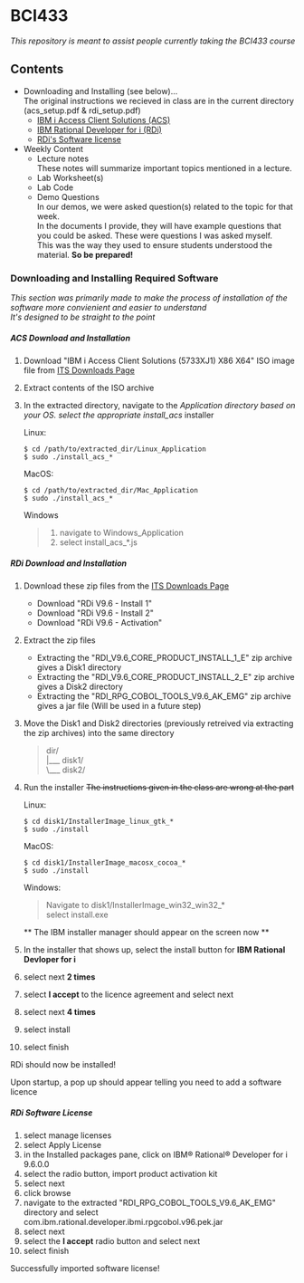 # BCI433
_This repository is meant to assist people currently taking the BCI433 course_

## Contents
* Downloading and Installing (see below)...  
  The original instructions we recieved in class are in the current directory (acs\_setup.pdf & rdi\_setup.pdf)
  * [IBM i Access Client Solutions (ACS)](#acs)
  * [IBM Rational Developer for i (RDi)](#rdi)
  * [RDi's Software license](#rdi_license)
* Weekly Content
  * Lecture notes  
  These notes will summarize important topics mentioned in a lecture.
  * Lab Worksheet(s)
  * Lab Code
  * Demo Questions  
   In our demos, we were asked question(s) related to the topic for that week.  
   In the documents I provide, they will have example questions that you could be asked. These were questions I was asked myself.  
   This was the way they used to ensure students understood the material. **So be prepared!**

### Downloading and Installing Required Software
_This section was primarily made to make the process of installation of the software more convienient and easier to understand_  
_It's designed to be straight to the point_

##### <a name="acs"></a>ACS Download and Installation
1. Download "IBM i Access Client Solutions (5733XJ1) X86 X64" ISO image file from [ITS Downloads Page][downloads]
2. Extract contents of the ISO archive
3. In the extracted directory, navigate to the *_Application directory based on your OS.
   select the appropriate install_acs_* installer
   
   Linux:
   ```
   $ cd /path/to/extracted_dir/Linux_Application
   $ sudo ./install_acs_*
   ```
   
   MacOS:
   ```
   $ cd /path/to/extracted_dir/Mac_Application
   $ sudo ./install_acs_*
   ```
   
   Windows
   >1. navigate to Windows_Application
   >2. select install_acs_*.js

##### <a name="rdi"></a>RDi Download and Installation
1. Download these zip files from the [ITS Downloads Page][downloads]
    * Download "RDi V9.6 - Install 1"
    * Download "RDi V9.6 - Install 2" 
    * Download "RDi V9.6 - Activation"
2. Extract the zip files
    * Extracting the "RDI_V9.6_CORE_PRODUCT_INSTALL_1_E" zip archive gives a Disk1 directory
    * Extracting the "RDI_V9.6_CORE_PRODUCT_INSTALL_2_E" zip archive gives a Disk2 directory
    * Extracting the "RDI_RPG_COBOL_TOOLS_V9.6_AK_EMG" zip archive gives a jar file (Will be used in a future step)
3. Move the Disk1 and Disk2 directories (previously retreived via extracting the zip archives) into the same directory

   > dir/  
   >  |___ disk1/  
   >  \\___ disk2/  

4. Run the installer ~~The instructions given in the class are wrong at the part~~

   Linux:
   ```
   $ cd disk1/InstallerImage_linux_gtk_*
   $ sudo ./install
   ```

   MacOS:
   ```
   $ cd disk1/InstallerImage_macosx_cocoa_*
   $ sudo ./install
   ```

   Windows:
   > Navigate to disk1/InstallerImage_win32_win32_*  
   > select install.exe
   
   ** The IBM installer manager should appear on the screen now **
   
 5. In the installer that shows up, select the install button for **IBM Rational Devloper for i**
 6. select next **2 times**
 7. select **I accept** to the licence agreement and select next
 8. select next **4 times**
 9. select install
 10. select finish
 
 RDi should now be installed!  
 
 Upon startup, a pop up should appear telling you need to add a software licence
 
 ##### <a name="rdi_license"></a>RDi Software License
 1. select manage licenses
 2. select Apply License
 3. in the Installed packages pane, click on IBM® Rational® Developer for i 9.6.0.0
 4. select the radio button, import product activation kit 
 5. select next
 6. click browse 
 7. navigate to the extracted "RDI_RPG_COBOL_TOOLS_V9.6_AK_EMG" directory and select com.ibm.rational.developer.ibmi.rpgcobol.v96.pek.jar
 8. select next
 9. select the **I accept** radio button and select next
 10. select finish  

 Successfully imported software license!

[downloads]: https://sonic.senecacollege.ca/download/download.php?area=iSeries
